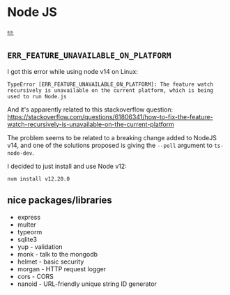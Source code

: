 # Node JS
[✏️](https://github.com/meleu/my-notes/edit/master/nodejs.md)

## `ERR_FEATURE_UNAVAILABLE_ON_PLATFORM`

I got this error while using node v14 on Linux:
```
TypeError [ERR_FEATURE_UNAVAILABLE_ON_PLATFORM]: The feature watch recursively is unavailable on the current platform, which is being used to run Node.js
```

And it's apparently related to this stackoverflow question: <https://stackoverflow.com/questions/61806341/how-to-fix-the-feature-watch-recursively-is-unavailable-on-the-current-platform>

The problem seems to be related to a breaking change added to NodeJS v14, and one of the solutions proposed is giving the `--poll` argument to `ts-node-dev`.

I decided to just install and use Node v12:
```
nvm install v12.20.0
```


## nice packages/libraries

- express
- multer
- typeorm
- sqlite3
- yup - validation
- monk - talk to the mongodb
- helmet - basic security
- morgan - HTTP request logger
- cors - CORS
- nanoid - URL-friendly unique string ID generator

